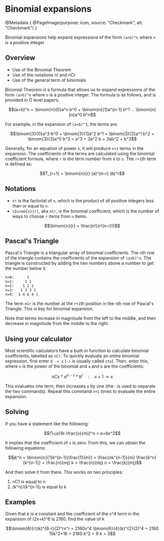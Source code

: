 # Binomial expansions

@Metadata {
    @PageImage(purpose: icon, source: "Checkmark", alt: "Checkmark")
}

Binomial expansions help expand expressions of the form `(a+b)^n` where `n` is a positive integer

## Overview
- Use of the Binomial Theorem
- Use of the notations n! and nCr
- Use of the general term of binomials

Binomial Theorem is a formula that allows us to expand expressions of the form `(a+b)^n` where `n` is a 
positive integer. The formula is as follows, and is provided in O level papers:
```math
(a+b)^n = \binom{n}{0}a^n b^0 + \binom{n}{1}a^{n-1} b^1 ... \binom{n}{n}a^0 b^n
```

For example, in the expansion of `(a+b)^3`, the terms are:
```math
\binom{3}{0}a^3 b^0 + \binom{3}{1}a^2 b^1 + \binom{3}{2}a^1 b^2 + \binom{3}{3}a^0 b^3

= a^3 + 3a^2 b + 3ab^2 + b^3
```

Generally, for an equation of power `n`, it will produce `n+1` terms in the expansion. The coefficients of the terms are
calculated using the binomial coefficient formula, where `r` is the term number from `0` to `n`. The `r+1`th term is defined as:
```math
T_{r+1} = \binom{n}{r} (a)^{n-r} (b)^r
```

## Notations
- `n!` is the factorial of `n`, which is the product of all positive integers less than or equal to `n`.
- `\binom{n}{r}`, aka `nCr`, is the binomial coefficient, which is the number of ways to choose `r` items from `n` items.
```math
\binom{n}{r} = \frac{n!}{r!(n-r)!}
```

## Pascal's Triangle
Pascal's Triangle is a triangular array of binomial coefficients. The `n`th row of the triangle contains the coefficients of the
expansion of `(a+b)^n`. The triangle is constructed by adding the two numbers above a number to get the number below it.
```
n=0:      1
n=1:     1 1
n=2:    1 2 1
n=3:   1 3 3 1
n=4:  1 4 6 4 1
```

The term `nCr` is the number at the `r+1`th position in the `n`th row of Pascal's Triangle. This is key for binomial expansion.

Note that terms increase in magnitude from the left to the middle, and then decrease in magnitude from the middle to the right.

## Using your calculator
Most scientific calculators have a built-in function to calculate binomial coefficients, labelled as `nCr`. To quickly evaluate
an entire binomial expression, first enter `0 -> x` (`->` is usually called `sto`). Then, enter this, where `n` is the power of the
binomial and `a` and `b` are the coefficients:
```math
nCx * a^{n-x} * b^r \quad : \quad x+1 \rightarrow x
```

This evaluates one term, then increases x by one (the : is used to separate the two commands). Repeat this command `n+1` times to
evaluate the entire expansion.

## Solving

If you have a statement like the following:
```math
(1+jx)(k-\frac{x}{m})^n = a+bx^2
```

It implies that the coefficient of `x` is zero. From this, we can obtain the following equations:
```math
jk^n = \binom{n}{1}k^{n-1}(\frac{1}{m})

= \frac{nk^{n-1}}{m}

\frac{k^n}{k^{n-1}} = \frac{n}{mj}

k = \frac{n}{mj}

n = \frac{k}{mj}
```

And then solve it from there. This works on two principles:
1. nC1 is equal to n
2. (k^n)/(k^(n-1)) is equal to k

## Examples

Given that *k* is a constant and the coefficient of the x^4 term in the expansion of (2x+k)^6 is 2160, find the value of k
```math
\binom{6}{r}(k)^{6-r}(2)^rx^r = 2160x^4

\binom{6}{4}(k)^{2}(2)^4 = 2160

15k^2*16 = 2160

k^2 = 9

k = 3
```